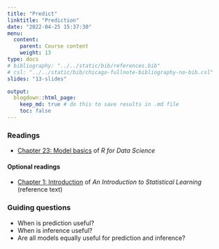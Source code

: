 ```yaml
---
title: "Predict"
linktitle: "Prediction"
date: "2022-04-25 15:37:30"
menu:
  content:
    parent: Course content
    weight: 13
type: docs
# bibliography: "../../static/bib/references.bib"
# csl: "../../static/bib/chicago-fullnote-bibliography-no-bib.csl"
slides: "13-slides"

output:
  blogdown::html_page:
    keep_md: true # do this to save results in .md file
    toc: false
---
```


### Readings
- <i class="fas fa-book"></i> [Chapter 23: Model basics](https://r4ds.had.co.nz/model-basics.html) of *R for Data Science*


#### Optional readings
- <i class="fas fa-book"></i> [Chapter 1: Introduction](https://r4ds.had.co.nz/model-basics.html) of *An Introduction to Statistical Learning* (reference text)


### Guiding questions
- When is prediction useful?
- When is inference useful?
- Are all models equally useful for prediction and inference?


<!-- ### Slides -->

<!-- The slides for today's lesson are available online as an HTML file. Use the buttons below to open the slides either as an interactive website or as a static PDF (for printing or storing for later). -->

<!-- {{< blogdown/slide-buttons >}} -->

<!-- **Fun fact**: If you type <kbd>?</kbd> (or <kbd>shift</kbd> + <kbd>/</kbd>) while going through the slides, you can see a list of special slide-specific commands. -->

